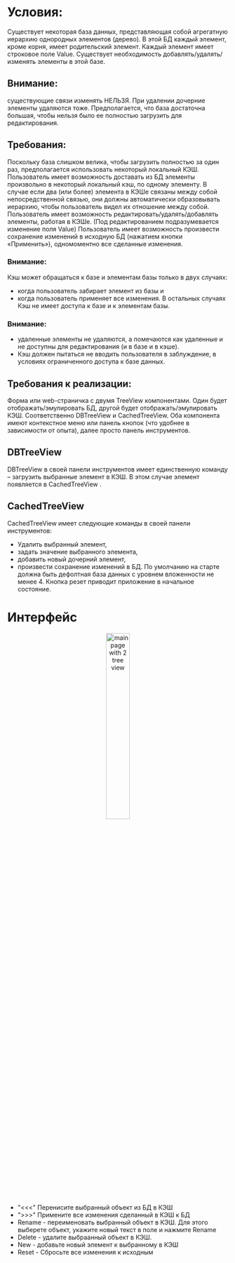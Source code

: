 # Условия:
Существует некоторая база данных, представляющая собой агрегатную иерархию однородных элементов (дерево). 
В этой БД каждый элемент, кроме корня, имеет родительский элемент. 
Каждый элемент имеет строковое поле Value. 
Существует необходимость добавлять/удалять/изменять элементы в этой базе.
## Внимание: 
существующие связи изменять НЕЛЬЗЯ.
При удалении дочерние элементы удаляются тоже. Предполагается, что база достаточна большая, чтобы
нельзя было ее полностью загрузить для редактирования. 
## Требования:
Поскольку база слишком велика, чтобы загрузить полностью за один раз, предполагается использовать некоторый локальный КЭШ. 
Пользователь имеет возможность доставать из БД элементы произвольно в некоторый локальный кэш, по одному элементу. 
В случае если два (или более) элемента в КЭШе связаны между собой непосредственной связью, 
они должны автоматически образовывать иерархию, чтобы пользователь видел их отношение между собой. 
Пользователь имеет возможность редактировать/удалять/добавлять элементы, работая в КЭШе. 
(Под редактированием подразумевается изменение поля Value) 
Пользователь имеет возможность произвести сохранение изменений в исходную БД (нажатием кнопки «Применить»), одномоментно все сделанные изменения.
### Внимание: 
Кэш может обращаться к базе и элементам базы только в двух случаях: 
* когда пользователь забирает элемент из базы и 
* когда пользователь применяет все изменения. В остальных случаях Кэш не имеет доступа к базе и к элементам базы.
### Внимание: 
* удаленные элементы не удаляются, а помечаются как удаленные и не доступны для редактирования (и в базе и в кэше).
* Кэш должен пытаться не вводить пользователя в заблуждение, в условиях ограниченного доступа к базе данных.
## Требования к реализации:
Форма или web-страничка с двумя TreeView компонентами. Один будет отображать/эмулировать БД, другой будет отображать/эмулировать КЭШ. 
Соответственно DBTreeView и CachedTreeView. 
Оба компонента имеют контекстное меню или панель кнопок (что удобнее в зависимости от опыта), далее просто панель инструментов. 
## DBTreeView 
DBTreeView в своей панели инструментов имеет единственную команду – загрузить выбранные элемент в КЭШ. 
В этом случае элемент появляется в CachedTreeView . 
## CachedTreeView 
CachedTreeView имеет следующие команды в своей панели инструментов: 
* Удалить выбранный элемент, 
* задать значение выбранного элемента, 
* добавить новый дочерний элемент, 
* произвести сохранение изменений в БД. 
По умолчанию на старте должна быть дефолтная база данных с уровнем вложенности не менее 4. 
Кнопка резет приводит приложение в начальное состояние.
# Интерфейс

<p align="center">
<image  src="./images/mainpage.png" alt="main page with 2 tree view" width=33% height=33%>
</p>

* "<<<" Перенисите выбранный объект из БД в КЭШ
* ">>>" Примените все изменения сделанный в КЭШ к БД
* Rename - переименовать выбранный объект в КЭШ. Для этого выберете объект, укажите новый текст в поле и нажмите Rename
* Delete - удалите выбраанный объект в КЭШ.
* New - добавьте новый элемент к выбранному в КЭШ
* Reset - Сбросьте все изменения к исходным
